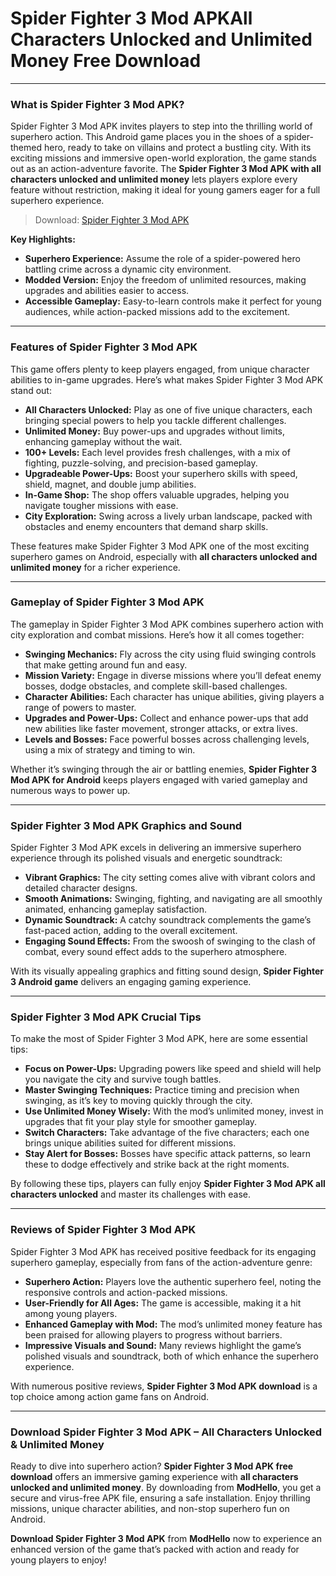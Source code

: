 # Spider Fighter 3 Mod APKAll Characters Unlocked and Unlimited Money Free Download

---

### What is Spider Fighter 3 Mod APK?

Spider Fighter 3 Mod APK invites players to step into the thrilling world of superhero action. This Android game places you in the shoes of a spider-themed hero, ready to take on villains and protect a bustling city. With its exciting missions and immersive open-world exploration, the game stands out as an action-adventure favorite. The **Spider Fighter 3 Mod APK with all characters unlocked and unlimited money** lets players explore every feature without restriction, making it ideal for young gamers eager for a full superhero experience.

>Download: [Spider Fighter 3 Mod APK](https://modhello.com/spider-fighter-3/)

**Key Highlights:**

- **Superhero Experience:** Assume the role of a spider-powered hero battling crime across a dynamic city environment.
- **Modded Version:** Enjoy the freedom of unlimited resources, making upgrades and abilities easier to access.
- **Accessible Gameplay:** Easy-to-learn controls make it perfect for young audiences, while action-packed missions add to the excitement.

---

### Features of Spider Fighter 3 Mod APK

This game offers plenty to keep players engaged, from unique character abilities to in-game upgrades. Here’s what makes Spider Fighter 3 Mod APK stand out:

- **All Characters Unlocked:** Play as one of five unique characters, each bringing special powers to help you tackle different challenges.
- **Unlimited Money:** Buy power-ups and upgrades without limits, enhancing gameplay without the wait.
- **100+ Levels:** Each level provides fresh challenges, with a mix of fighting, puzzle-solving, and precision-based gameplay.
- **Upgradeable Power-Ups:** Boost your superhero skills with speed, shield, magnet, and double jump abilities.
- **In-Game Shop:** The shop offers valuable upgrades, helping you navigate tougher missions with ease.
- **City Exploration:** Swing across a lively urban landscape, packed with obstacles and enemy encounters that demand sharp skills.

These features make Spider Fighter 3 Mod APK one of the most exciting superhero games on Android, especially with **all characters unlocked and unlimited money** for a richer experience.

---

### Gameplay of Spider Fighter 3 Mod APK

The gameplay in Spider Fighter 3 Mod APK combines superhero action with city exploration and combat missions. Here’s how it all comes together:

- **Swinging Mechanics:** Fly across the city using fluid swinging controls that make getting around fun and easy.
- **Mission Variety:** Engage in diverse missions where you’ll defeat enemy bosses, dodge obstacles, and complete skill-based challenges.
- **Character Abilities:** Each character has unique abilities, giving players a range of powers to master.
- **Upgrades and Power-Ups:** Collect and enhance power-ups that add new abilities like faster movement, stronger attacks, or extra lives.
- **Levels and Bosses:** Face powerful bosses across challenging levels, using a mix of strategy and timing to win.

Whether it’s swinging through the air or battling enemies, **Spider Fighter 3 Mod APK for Android** keeps players engaged with varied gameplay and numerous ways to power up.

---

### Spider Fighter 3 Mod APK Graphics and Sound

Spider Fighter 3 Mod APK excels in delivering an immersive superhero experience through its polished visuals and energetic soundtrack:

- **Vibrant Graphics:** The city setting comes alive with vibrant colors and detailed character designs.
- **Smooth Animations:** Swinging, fighting, and navigating are all smoothly animated, enhancing gameplay satisfaction.
- **Dynamic Soundtrack:** A catchy soundtrack complements the game’s fast-paced action, adding to the overall excitement.
- **Engaging Sound Effects:** From the swoosh of swinging to the clash of combat, every sound effect adds to the superhero atmosphere.

With its visually appealing graphics and fitting sound design, **Spider Fighter 3 Android game** delivers an engaging gaming experience.

---

### Spider Fighter 3 Mod APK Crucial Tips

To make the most of Spider Fighter 3 Mod APK, here are some essential tips:

- **Focus on Power-Ups:** Upgrading powers like speed and shield will help you navigate the city and survive tough battles.
- **Master Swinging Techniques:** Practice timing and precision when swinging, as it’s key to moving quickly through the city.
- **Use Unlimited Money Wisely:** With the mod’s unlimited money, invest in upgrades that fit your play style for smoother gameplay.
- **Switch Characters:** Take advantage of the five characters; each one brings unique abilities suited for different missions.
- **Stay Alert for Bosses:** Bosses have specific attack patterns, so learn these to dodge effectively and strike back at the right moments.

By following these tips, players can fully enjoy **Spider Fighter 3 Mod APK all characters unlocked** and master its challenges with ease.

---

### Reviews of Spider Fighter 3 Mod APK

Spider Fighter 3 Mod APK has received positive feedback for its engaging superhero gameplay, especially from fans of the action-adventure genre:

- **Superhero Action:** Players love the authentic superhero feel, noting the responsive controls and action-packed missions.
- **User-Friendly for All Ages:** The game is accessible, making it a hit among young players.
- **Enhanced Gameplay with Mod:** The mod’s unlimited money feature has been praised for allowing players to progress without barriers.
- **Impressive Visuals and Sound:** Many reviews highlight the game’s polished visuals and soundtrack, both of which enhance the superhero experience.

With numerous positive reviews, **Spider Fighter 3 Mod APK download** is a top choice among action game fans on Android.

---

### Download Spider Fighter 3 Mod APK – All Characters Unlocked & Unlimited Money

Ready to dive into superhero action? **Spider Fighter 3 Mod APK free download** offers an immersive gaming experience with **all characters unlocked and unlimited money**. By downloading from **ModHello**, you get a secure and virus-free APK file, ensuring a safe installation. Enjoy thrilling missions, unique character abilities, and non-stop superhero fun on Android.

**Download Spider Fighter 3 Mod APK** from **ModHello** now to experience an enhanced version of the game that’s packed with action and ready for young players to enjoy!
